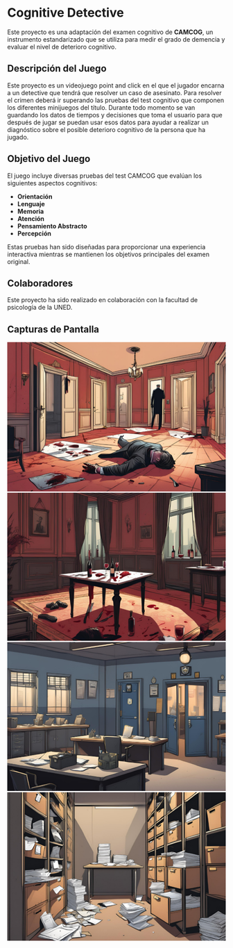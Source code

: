 # Cognitive Detective 

Este proyecto es una adaptación del examen cognitivo de **CAMCOG**, un instrumento estandarizado que se utiliza para medir el grado de demencia y evaluar el nivel de deterioro cognitivo.

## Descripción del Juego

Este proyecto es un videojuego point and click en el que el jugador encarna a un detective que tendrá que resolver un caso de asesinato. Para resolver el crimen deberá ir superando las pruebas del test cognitivo que componen los diferentes minijuegos del título. Durante todo momento se van guardando los datos de tiempos y decisiones que toma el usuario para que después de jugar se puedan usar esos datos para ayudar a realizar un diagnóstico sobre el posible deterioro cognitivo de la persona que ha jugado.

## Objetivo del Juego

El juego incluye diversas pruebas del test CAMCOG que evalúan los siguientes aspectos cognitivos:

- **Orientación**
- **Lenguaje**
- **Memoria**
- **Atención**
- **Pensamiento Abstracto**
- **Percepción**

Estas pruebas han sido diseñadas para proporcionar una experiencia interactiva mientras se mantienen los objetivos principales del examen original.

## Colaboradores

Este proyecto ha sido realizado en colaboración con la facultad de psicología de la UNED.

## Capturas de Pantalla

![Una de las habitaciones donde transcurre el juego](./Prototipo%20CAMCOG/Assets/Resources/Images/Rooms/room1.png)
![Una de las habitaciones donde transcurre el juego](./Prototipo%20CAMCOG/Assets/Resources/Images/Rooms/room2.png)
![Una de las habitaciones donde transcurre el juego](./Prototipo%20CAMCOG/Assets/Resources/Images/Rooms/room3%20(2).png)
![Una de las habitaciones donde transcurre el juego](./Prototipo%20CAMCOG/Assets/Resources/Images/Rooms/AlmacenPruebas.png)
